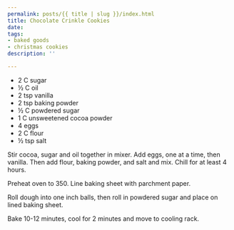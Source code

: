```yaml
---
permalink: posts/{{ title | slug }}/index.html
title: Chocolate Crinkle Cookies
date: 
tags:
- baked goods
- christmas cookies
description: ''

---
```

* 2 C sugar
* ½ C oil
* 2 tsp vanilla
* 2 tsp baking powder
* ½ C powdered sugar
* 1 C unsweetened cocoa powder
* 4 eggs
* 2 C flour
* ½ tsp salt

Stir cocoa, sugar and oil together in mixer. Add eggs, one at a time, then vanilla. Then add flour, baking powder, and salt and mix. Chill for at least 4 hours.

Preheat oven to 350. Line baking sheet with parchment paper.

Roll dough into one inch balls, then roll in powdered sugar and place on lined baking sheet.

Bake 10-12 minutes, cool for 2 minutes and move to cooling rack.